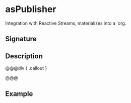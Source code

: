 # asPublisher

Integration with Reactive Streams, materializes into a `org.

## Signature

## Description



@@@div { .callout }

@@@

## Example

